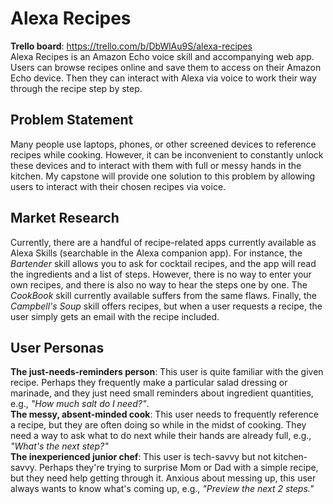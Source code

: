 # Alexa Recipes #
**Trello board**: https://trello.com/b/DbWlAu9S/alexa-recipes  
Alexa Recipes is an Amazon Echo voice skill and accompanying web app. Users can browse recipes online and save them to access on their Amazon Echo device. Then they can interact with Alexa via voice to work their way through the recipe step by step.

## Problem Statement ##
Many people use laptops, phones, or other screened devices to reference recipes while cooking. However, it can be inconvenient to constantly unlock these devices and to interact with them with full or messy hands in the kitchen. My capstone will provide one solution to this problem by allowing users to interact with their chosen recipes via voice.

## Market Research ##
Currently, there are a handful of recipe-related apps currently available as Alexa Skills (searchable in the Alexa companion app). For instance, the *Bartender* skill allows you to ask for cocktail recipes, and the app will read the ingredients and a list of steps. However, there is no way to enter your own recipes, and there is also no way to hear the steps one by one. The *CookBook* skill currently available suffers from the same flaws. Finally, the *Campbell's Soup* skill offers recipes, but when a user requests a recipe, the user simply gets an email with the recipe included.

## User Personas ##
**The just-needs-reminders person**: This user is quite familiar with the given recipe. Perhaps they frequently make a particular salad dressing or marinade, and they just need small reminders about ingredient quantities, e.g., *"How much salt do I need?"*.  
**The messy, absent-minded cook**: This user needs to frequently reference a recipe, but they are often doing so while in the midst of cooking. They need a way to ask what to do next while their hands are already full, e.g., *"What's the next step?"*  
**The inexperienced junior chef**: This user is tech-savvy but not kitchen-savvy. Perhaps they're trying to surprise Mom or Dad with a simple recipe, but they need help getting through it. Anxious about messing up, this user always wants to know what's coming up, e.g., *"Preview the next 2 steps."*  
